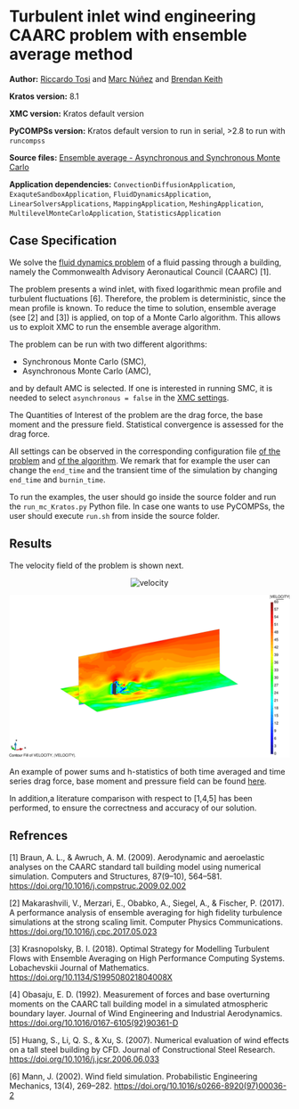 # Turbulent inlet wind engineering CAARC problem with ensemble average method

**Author:** [Riccardo Tosi](https://github.com/riccardotosi) and [Marc Núñez](https://github.com/marcnunezc) and [Brendan Keith](https://brendankeith.github.io/)

**Kratos version:** 8.1

**XMC version:** Kratos default version

**PyCOMPSs version:** Kratos default version to run in serial, >2.8 to run with `runcompss`

**Source files:** [Ensemble average - Asynchronous and Synchronous Monte Carlo](source)

**Application dependencies:** `ConvectionDiffusionApplication`, `ExaquteSandboxApplication`, `FluidDynamicsApplication`, `LinearSolversApplications`, `MappingApplication`, `MeshingApplication`, `MultilevelMonteCarloApplication`, `StatisticsApplication`

## Case Specification
We solve the [fluid dynamics problem](https://github.com/KratosMultiphysics/Kratos/tree/master/applications/FluidDynamicsApplication) of a fluid passing through a building, namely the Commonwealth Advisory Aeronautical Council (CAARC) [1].

The problem presents a wind inlet, with fixed logarithmic mean profile and turbulent fluctuations [6]. Therefore, the problem is deterministic, since the mean profile is known.
To reduce the time to solution, ensemble average (see [2] and [3]) is applied, on top of a Monte Carlo algorithm. This allows us to exploit XMC to run the ensemble average algorithm.

The problem can be run with two different algorithms:

* Synchronous Monte Carlo (SMC),
* Asynchronous Monte Carlo (AMC),

and by default AMC is selected. If one is interested in running SMC, it is needed to select `asynchronous = false` in the [XMC settings](source/problem_settings/parameters_xmc_asynchronous_mc_CAARC3d_Fractional.json).

The Quantities of Interest of the problem are the drag force, the base moment and the pressure field. Statistical convergence is assessed for the drag force.

All settings can be observed in the corresponding configuration file [of the problem](source/problem_settings/ProjectParametersCAARC_MC_Fractional_onTheFlyInlet_finer283k.json) and [of the algorithm](source/problem_settings/parameters_xmc_asynchronous_mc_CAARC3d_Fractional.json). We remark that for example the user can change the `end_time` and the transient time of the simulation by changing `end_time` and `burnin_time`.

To run the examples, the user should go inside the source folder and run the `run_mc_Kratos.py` Python file. In case one wants to use PyCOMPSs, the user should execute `run.sh` from inside the source folder.

## Results

The velocity field of the problem is shown next.
<p align="center">
  <img src="data/velocity.gif" alt="velocity" style="width: 600px;"/>
</p>
<p align="center">
  <img src="data/velocity.png" alt="velocity" style="width: 650px;"/>
</p>

An example of power sums and h-statistics of both time averaged and time series drag force, base moment and pressure field can be found [here](source/power_sums_outputs).

In addition,a literature comparison with respect to [1,4,5] has been performed, to ensure the correctness and accuracy of our solution.

## Refrences

[1] Braun, A. L., & Awruch, A. M. (2009). Aerodynamic and aeroelastic analyses on the CAARC standard tall building model using numerical simulation. Computers and Structures, 87(9–10), 564–581. https://doi.org/10.1016/j.compstruc.2009.02.002

[2] Makarashvili, V., Merzari, E., Obabko, A., Siegel, A., & Fischer, P. (2017). A performance analysis of ensemble averaging for high fidelity turbulence simulations at the strong scaling limit. Computer Physics Communications. https://doi.org/10.1016/j.cpc.2017.05.023

[3] Krasnopolsky, B. I. (2018). Optimal Strategy for Modelling Turbulent Flows with Ensemble Averaging on High Performance Computing Systems. Lobachevskii Journal of Mathematics. https://doi.org/10.1134/S199508021804008X

[4] Obasaju, E. D. (1992). Measurement of forces and base overturning moments on the CAARC tall building model in a simulated atmospheric boundary layer. Journal of Wind Engineering and Industrial Aerodynamics. https://doi.org/10.1016/0167-6105(92)90361-D

[5] Huang, S., Li, Q. S., & Xu, S. (2007). Numerical evaluation of wind effects on a tall steel building by CFD. Journal of Constructional Steel Research. https://doi.org/10.1016/j.jcsr.2006.06.033

[6] Mann, J. (2002). Wind field simulation. Probabilistic Engineering Mechanics, 13(4), 269–282. https://doi.org/10.1016/s0266-8920(97)00036-2